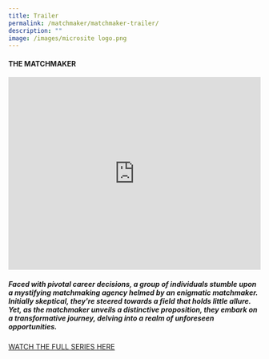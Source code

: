 ```yaml
---
title: Trailer
permalink: /matchmaker/matchmaker-trailer/
description: ""
image: /images/microsite logo.png
---
```

#### THE MATCHMAKER

<iframe allowfullscreen="" allow="accelerometer; autoplay; clipboard-write; encrypted-media; gyroscope; picture-in-picture; web-share" frameborder="0" title="YouTube video player" src="https://www.youtube.com/embed/1rbu6PWARtw?si=dDuz8BSxvPsLGLPx" height="385" width="100%"></iframe>

##### Faced with pivotal career decisions, a group of individuals stumble upon a mystifying matchmaking agency helmed by an enigmatic matchmaker. Initially skeptical, they're steered towards a field that holds little allure. Yet, as the matchmaker unveils a distinctive proposition, they embark on a transformative journey, delving into a realm of unforeseen opportunities.
	
[WATCH THE FULL SERIES HERE]()